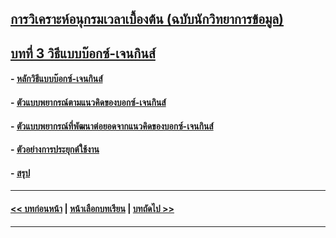 ## [การวิเคราะห์อนุกรมเวลาเบื้องต้น (ฉบับนักวิทยาการข้อมูล)](../README.md)
## [บทที่ 3 วิธีแบบบ๊อกซ์-เจนกินส์](README.md)
#### - [หลักวิธีแบบบ๊อกซ์-เจนกินส์](0301.md)
#### - [ตัวแบบพยากรณ์ตามแนวคิดของบอกซ์-เจนกินส์](0302.md)
#### - [ตัวแบบพยากรณ์ที่พัฒนาต่อยอดจากแนวคิดของบอกซ์-เจนกินส์](0303.md)
#### - [ตัวอย่างการประยุกต์ใช้งาน](0304.md)
#### - [สรุป](0310.md)
---
#### [<< บทก่อนหน้า](../Chapter02/README.md) | [หน้าเลือกบทเรียน](../README.md) | [บทถัดไป >>](../Chapter04/README.md)
---
